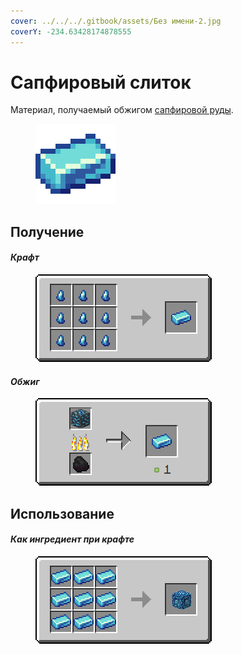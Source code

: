```yaml
---
cover: ../../../.gitbook/assets/Без имени-2.jpg
coverY: -234.63428174878555
---
```


# Сапфировый слиток

Материал, получаемый обжигом [сапфировой руды](../../rudy/sapfirovaya-ruda.md).

<figure><img src="../../../.gitbook/assets/blue_ore_ingot (1).png" alt=""><figcaption></figcaption></figure>

## Получение

#### _Крафт_

<figure><img src="../../../.gitbook/assets/Новый проект.png" alt=""><figcaption></figcaption></figure>

#### _Обжиг_

<figure><img src="../../../.gitbook/assets/blue_ore_ingot_result.gif" alt=""><figcaption></figcaption></figure>

## Использование

#### _Как ингредиент при крафте_

<figure><img src="../../../.gitbook/assets/blue_ore_block_result-x1.png" alt=""><figcaption></figcaption></figure>
